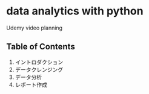 # data analytics with python
Udemy video planning

## Table of Contents
1. イントロダクション
2. データクレンジング
3. データ分析
4. レポート作成
